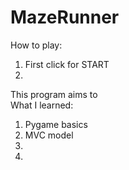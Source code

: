 # MazeRunner
How to play:  
1.  First click for START
2.  


This program aims to  
What I learned:  
1. Pygame basics  
2. MVC model  
3.  
4.  
